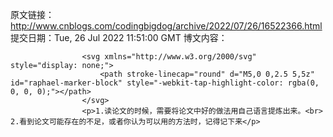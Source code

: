 原文链接：http://www.cnblogs.com/codingbigdog/archive/2022/07/26/16522366.html
提交日期：Tue, 26 Jul 2022 11:51:00 GMT
博文内容：

                    <svg xmlns="http://www.w3.org/2000/svg" style="display: none;">
                        <path stroke-linecap="round" d="M5,0 0,2.5 5,5z" id="raphael-marker-block" style="-webkit-tap-highlight-color: rgba(0, 0, 0, 0);"></path>
                    </svg>
                    <p>1.读论文的时候，需要将论文中好的做法用自己语言提炼出来。<br> 2.看到论文可能存在的不足，或者你认为可以用的方法时，记得记下来</p>
                